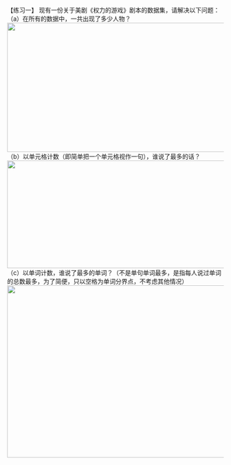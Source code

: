 【练习一】 现有一份关于美剧《权力的游戏》剧本的数据集，请解决以下问题：  
（a）在所有的数据中，一共出现了多少人物？  
<img width="800" height="300" src="https://github.com/zhaying0617/Pandas-question/blob/master/Pandas基础/image/p16.1.png">  
（b）以单元格计数（即简单把一个单元格视作一句），谁说了最多的话？  
<img width="800" height="250" src="https://github.com/zhaying0617/Pandas-question/blob/master/Pandas基础/image/p16.2.png">    
（c）以单词计数，谁说了最多的单词？（不是单句单词最多，是指每人说过单词的总数最多，为了简便，只以空格为单词分界点，不考虑其他情况）  
<img width="800" height="400" src="https://github.com/zhaying0617/Pandas-question/blob/master/Pandas基础/image/p16.3.png">  
